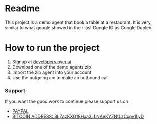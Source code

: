 # Readme


This project is a demo agent that book a table at a restaurant.
It is very similar to what google showed in their last Google IO as Google Duplex.


# How to run the project

1. Signup at [developers.over.ai](https://developers.over.ai)
2. Download one of the demo agents zip
3. Import the zip agent into your account
4. Use the outgoing api to make an outbound call 



### Support:

If you want the good work to continue please support us on

* [PAYPAL](https://www.paypal.me/ishandutta2007)
* [BITCOIN ADDRESS: 3LZazKXG18Hxa3LLNAeKYZNtLzCxpv1LyD](https://www.coinbase.com/join/5a8e4a045b02c403bc3a9c0c)

